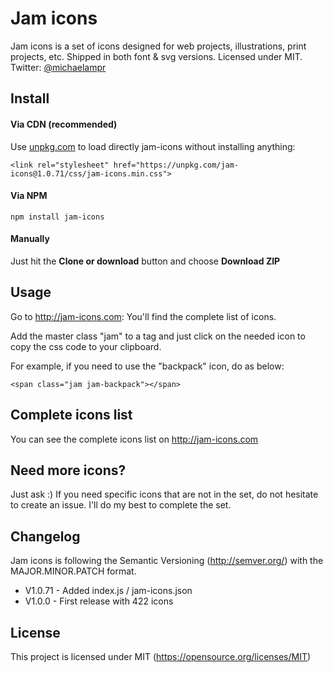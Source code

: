 # Jam icons
Jam icons is a set of icons designed for web projects, illustrations, print projects, etc. Shipped in both font &amp; svg versions. Licensed under MIT. Twitter: [@michaelampr](https://twitter.com/michaelampr)

## Install
#### Via CDN (recommended) 
Use [unpkg.com](https://unpkg.com) to load directly jam-icons without installing anything:

    <link rel="stylesheet" href="https://unpkg.com/jam-icons@1.0.71/css/jam-icons.min.css">


#### Via NPM

    npm install jam-icons


#### Manually
Just hit the **Clone or download** button and choose **Download ZIP**



## Usage
Go to http://jam-icons.com: You'll find the complete list of icons. 

Add the master class "jam" to a tag and just click on the needed icon to copy the css code to your clipboard. 

For example, if you need to use the "backpack" icon, do as below:

    <span class="jam jam-backpack"></span>




## Complete icons list
You can see the complete icons list on http://jam-icons.com 



## Need more icons?
Just ask :) 
If you need specific icons that are not in the set, do not hesitate to create an issue. I'll do my best to complete the set.



## Changelog
Jam icons is following the Semantic Versioning (http://semver.org/) with the MAJOR.MINOR.PATCH format.
- V1.0.71 - Added index.js / jam-icons.json
- V1.0.0 - First release with 422 icons



## License
This project is licensed under MIT (https://opensource.org/licenses/MIT)
